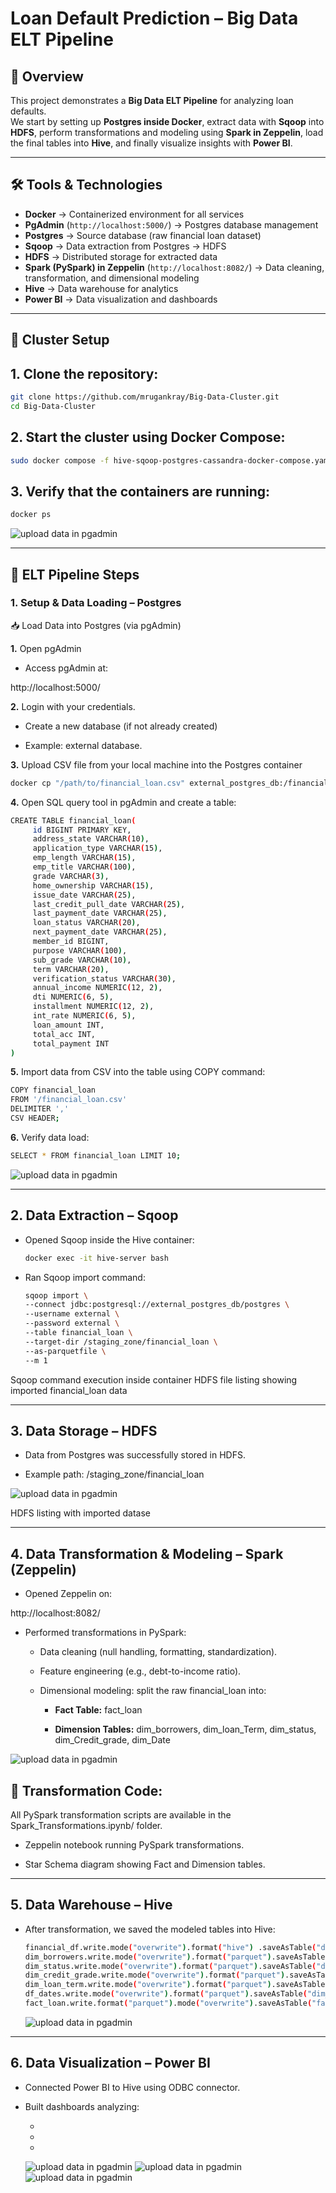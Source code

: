 # Loan Default Prediction – Big Data ELT Pipeline  

## 📌 Overview  
This project demonstrates a **Big Data ELT Pipeline** for analyzing loan defaults.  
We start by setting up **Postgres inside Docker**, extract data with **Sqoop** into **HDFS**, perform transformations and modeling using **Spark in Zeppelin**, load the final tables into **Hive**, and finally visualize insights with **Power BI**.  

---

## 🛠️ Tools & Technologies  
- **Docker** → Containerized environment for all services  
- **PgAdmin** (`http://localhost:5000/`) → Postgres database management  
- **Postgres** → Source database (raw financial loan dataset)  
- **Sqoop** → Data extraction from Postgres → HDFS  
- **HDFS** → Distributed storage for extracted data  
- **Spark (PySpark) in Zeppelin** (`http://localhost:8082/`) → Data cleaning, transformation, and dimensional modeling  
- **Hive** → Data warehouse for analytics  
- **Power BI** → Data visualization and dashboards  

---

## 🚀 Cluster Setup

## 1. Clone the repository:

   ```bash
git clone https://github.com/mrugankray/Big-Data-Cluster.git
cd Big-Data-Cluster
   ```


## 2. Start the cluster using Docker Compose:

   ```bash
sudo docker compose -f hive-sqoop-postgres-cassandra-docker-compose.yaml up
   ```


## 3. Verify that the containers are running:
   ```bash
docker ps
   ```

![upload data in pgadmin](screenshots/container_done.jpg) 

---

## 🔄 ELT Pipeline Steps  

### 1. Setup & Data Loading – Postgres  
📥 Load Data into Postgres (via pgAdmin)

**1.** Open pgAdmin

- Access pgAdmin at:

http://localhost:5000/

**2.** Login with your credentials.

- Create a new database (if not already created)

- Example: external database.

**3.** Upload CSV file from your local machine into the Postgres container

   ```bash
docker cp "/path/to/financial_loan.csv" external_postgres_db:/financial_loan.csv
   ```

**4.** Open SQL query tool in pgAdmin and create a table:

   ```bash
CREATE TABLE financial_loan(
		id BIGINT PRIMARY KEY,
		address_state VARCHAR(10),
		application_type VARCHAR(15),
	 	emp_length VARCHAR(15),
		emp_title VARCHAR(100),
		grade VARCHAR(3),
		home_ownership VARCHAR(15),
		issue_date VARCHAR(25),
		last_credit_pull_date VARCHAR(25),
		last_payment_date VARCHAR(25),
		loan_status VARCHAR(20),
		next_payment_date VARCHAR(25),
		member_id BIGINT,
		purpose VARCHAR(100),
		sub_grade VARCHAR(10),
		term VARCHAR(20),
		verification_status VARCHAR(30),
		annual_income NUMERIC(12, 2),
		dti NUMERIC(6, 5),
		installment NUMERIC(12, 2),
		int_rate NUMERIC(6, 5),
		loan_amount INT,
		total_acc INT,
		total_payment INT
)
   ```

**5.** Import data from CSV into the table using COPY command:

   ```bash
COPY financial_loan
FROM '/financial_loan.csv'
DELIMITER ','
CSV HEADER;
   ```

**6.** Verify data load:

   ```bash
SELECT * FROM financial_loan LIMIT 10;
   ```

 ![upload data in pgadmin](screenshots/pgadmin4.jpg) 

---

## 2. Data Extraction – Sqoop

* Opened Sqoop inside the Hive container:

    ```bash
    docker exec -it hive-server bash
    ```

* Ran Sqoop import command:

    ```bash
    sqoop import \
    --connect jdbc:postgresql://external_postgres_db/postgres \
    --username external \
    --password external \
    --table financial_loan \
    --target-dir /staging_zone/financial_loan \
    --as-parquetfile \
    --m 1
    ```
Sqoop command execution inside container
HDFS file listing showing imported financial_loan data

---

## 3. Data Storage – HDFS

* Data from Postgres was successfully stored in HDFS.

* Example path: /staging_zone/financial_loan

![upload data in pgadmin](screenshots/mexteract_data.jpg) 

HDFS listing with imported datase

---

## 4. Data Transformation & Modeling – Spark (Zeppelin)

* Opened Zeppelin on:

http://localhost:8082/

* Performed transformations in PySpark:
  
    * Data cleaning (null handling, formatting, standardization).
      
    * Feature engineering (e.g., debt-to-income ratio).
      
    * Dimensional modeling: split the raw financial_loan into:
      
        * **Fact Table:** fact_loan
          
        * **Dimension Tables:** dim_borrowers, dim_loan_Term, dim_status, dim_Credit_grade, dim_Date
          
 ![upload data in pgadmin](screenshots/modeling.jpg) 

## 📓 Transformation Code:
 All PySpark transformation scripts are available in the Spark_Transformations.ipynb/
 folder.

- Zeppelin notebook running PySpark transformations.

- Star Schema diagram showing Fact and Dimension tables.

---

## 5. Data Warehouse – Hive

- After transformation, we saved the modeled tables into Hive:

    ```bash
    financial_df.write.mode("overwrite").format("hive") .saveAsTable("default.financial_loan_cleaned")
    dim_borrowers.write.mode("overwrite").format("parquet").saveAsTable("dim_borrowers")
    dim_status.write.mode("overwrite").format("parquet").saveAsTable("dim_status")
    dim_credit_grade.write.mode("overwrite").format("parquet").saveAsTable("dim_credit_grade")
    dim_loan_term.write.mode("overwrite").format("parquet").saveAsTable("dim_loan_term")
    df_dates.write.mode("overwrite").format("parquet").saveAsTable("dim_date")
   fact_loan.write.format("parquet").mode("overwrite").saveAsTable("fact_loan")
     ```
    
    ![upload data in pgadmin](screenshots/hive.png)
  
---

## 6. Data Visualization – Power BI

* Connected Power BI to Hive using ODBC connector.

* Built dashboards analyzing:

    * 
      
    * 
      
    * 

  ![upload data in pgadmin](screenshots/pi1.jpg)
  ![upload data in pgadmin](screenshots/pi2.jpg)
  ![upload data in pgadmin](screenshots/pi3.jpg) 
